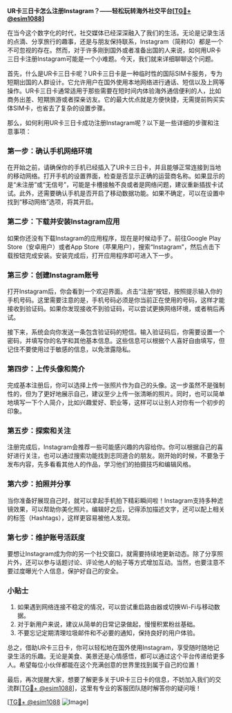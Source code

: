 **UR卡三日卡怎么注册Instagram？——轻松玩转海外社交平台[[TG💪+ @esim1088](https://t.me/s/esim1088)]**

在当今这个数字化的时代，社交媒体已经深深融入了我们的生活。无论是记录生活的点滴、分享旅行的趣事，还是与朋友保持联系，Instagram（简称IG）都是一个不可忽视的存在。然而，对于许多刚到国外或者准备出国的人来说，如何用UR卡三日卡注册Instagram可能是一个小难题。今天，我们就来详细聊聊这个问题。

首先，什么是UR卡三日卡呢？UR卡三日卡是一种临时性的国际SIM卡服务，专为短期出国的人群设计。它允许用户在国外使用本地网络进行通话、短信以及上网等操作。UR卡三日卡通常适用于那些需要在短时间内体验海外通信便利的人，比如商务出差、短期旅游或者探亲访友。它的最大优点就是方便快捷，无需提前购买实体SIM卡，也省去了复杂的设置步骤。

那么，如何利用UR卡三日卡成功注册Instagram呢？以下是一些详细的步骤和注意事项：

### **第一步：确认手机网络环境**
在开始之前，请确保你的手机已经插入了UR卡三日卡，并且能够正常连接到当地的移动网络。打开手机的设置界面，检查是否显示正确的运营商名称。如果显示的是“未注册”或“无信号”，可能是卡槽接触不良或者是网络问题，建议重新插拔卡试试。此外，还需要确认手机是否开启了移动数据功能。如果不确定，可以在设置中找到“移动网络”选项，将其开启。

### **第二步：下载并安装Instagram应用**
如果你还没有下载Instagram的应用程序，现在是时候动手了。前往Google Play Store（安卓用户）或者App Store（苹果用户），搜索“Instagram”，然后点击下载按钮完成安装。安装完成后，打开应用程序即可进入下一步。

### **第三步：创建Instagram账号**
打开Instagram后，你会看到一个欢迎界面。点击“注册”按钮，按照提示输入你的手机号码。这里需要注意的是，手机号码必须是你当前正在使用的号码，这样才能接收到验证码。如果你发现接收不到验证码，可以尝试更换网络环境，或者稍后再试。

接下来，系统会向你发送一条包含验证码的短信。输入验证码后，你需要设置一个密码，并填写你的名字和其他基本信息。这些信息可以根据个人喜好自由填写，但记住不要使用过于敏感的信息，以免泄露隐私。

### **第四步：上传头像和简介**
完成基本注册后，你可以选择上传一张照片作为自己的头像。这一步虽然不是强制性的，但为了更好地展示自己，建议至少上传一张清晰的照片。同时，也可以简单地填写一下个人简介，比如兴趣爱好、职业等，这样可以让别人对你有一个初步的印象。

### **第五步：探索和关注**
注册完成后，Instagram会推荐一些可能感兴趣的内容给你。你可以根据自己的喜好进行关注，也可以通过搜索功能找到志同道合的朋友。刚开始的时候，不要急于发布内容，先多看看其他人的作品，学习他们的拍摄技巧和编辑风格。

### **第六步：拍照并分享**
当你准备好展现自己时，就可以拿起手机拍下精彩瞬间啦！Instagram支持多种滤镜效果，可以帮助你美化照片。编辑好之后，记得添加描述文字，还可以配上相关的标签（Hashtags），这样更容易被他人发现。

### **第七步：维护账号活跃度**
要想让Instagram成为你的另一个社交窗口，就需要持续地更新动态。除了分享照片外，还可以参与话题讨论、评论他人的帖子等方式增加互动。当然，也要注意不要过度曝光个人信息，保护好自己的安全。

### **小贴士**
1. 如果遇到网络连接不稳定的情况，可以尝试重启路由器或切换Wi-Fi与移动数据。
2. 对于新用户来说，建议从简单的日常记录做起，慢慢积累粉丝基础。
3. 不要忘记定期清理垃圾邮件和不必要的通知，保持良好的用户体验。

总之，借助UR卡三日卡，你可以轻松地在国外使用Instagram，享受随时随地记录生活的乐趣。无论是美食、美景还是心情感悟，都可以通过这个平台传递给更多人。希望每位小伙伴都能在这个充满创意的世界里找到属于自己的位置！

最后，再次提醒大家，想要了解更多关于UR卡三日卡的信息，不妨加入我们的交流群[[TG💪+ @esim1088](https://t.me/s/esim1088)]，这里有专业的客服团队随时解答你的疑问哦！

[[TG💪+ @esim1088](https://t.me/s/esim1088) ![Image](https://i.postimg.cc/4NQfJmqS/Snipaste-2025-05-13-00-14-12.png)]